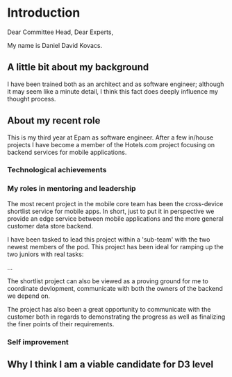 # Introduction
Dear Committee Head, Dear Experts,

My name is Daniel David Kovacs.

## A little bit about my background
I have been trained both as an architect and as software engineer; although it may seem like a minute detail, I think this fact does deeply influence my thought process.

## About my recent role
This is my third year at Epam as software engineer. After a few in/house projects I have become a member of the Hotels.com project focusing on backend services for mobile applications.

### Technological achievements


### My roles in mentoring and leadership
The most recent project in the mobile core team has been the cross-device shortlist service for mobile apps. In short, just to put it in perspective we provide an edge service between mobile applications and the more general customer data store backend. 

I have been tasked to lead this project within a 'sub-team' with the two newest members of the pod. This project has been ideal for ramping up the two juniors with real tasks: 

...

The shortlist project can also be viewed as a proving ground for me to coordinate devlopment, communicate with both the owners of the backend we depend on.

The project has also been a great opportunity to communicate with the customer both in regards to demonstrating the progress as well as finalizing the finer points of their requirements.

### Self improvement

## Why I think I am a viable candidate for D3 level